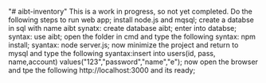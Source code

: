 "# aibt-inventory" 
This is a work in  progress, so not yet completed.
Do the following steps to run web app;
  install node.js and mqsql;
  create a databse in sql with name aibt
    synatx: create database aibt;
  enter into databse;
    syntax: use aibt;
   open the folder in cmd and type the following
    syntax: npm install;
    syantax: node server.js;
   now minimize the project and return to mysql and type the following
    syantax:insert into users(id, pass, name,account) values("123","password","name","e");
   now open the browser and tpe the following
    http://localhost:3000
    and its ready;
